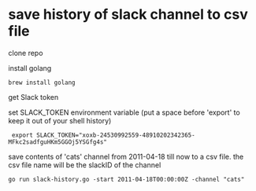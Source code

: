 # save history of slack channel to csv file

clone repo

install golang

``brew install golang``

get Slack token

set SLACK_TOKEN environment variable (put a space before 'export' to keep it out of your shell history)

`` export SLACK_TOKEN="xoxb-24530992559-48910202342365-MFkc2sadfguHKm5GGOj5YSGfg4s"``

save contents of 'cats' channel from 2011-04-18 till now to a csv file.  the csv file name will be the slackID of the channel

``go run slack-history.go -start 2011-04-18T00:00:00Z -channel "cats"``
